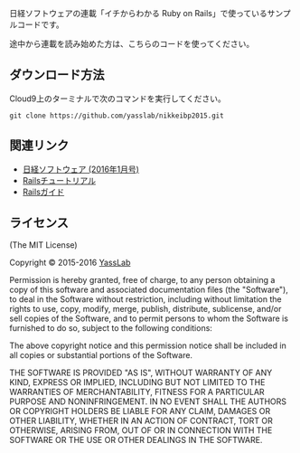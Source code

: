 日経ソフトウェアの連載「イチからわかる Ruby on Rails」で使っているサンプルコードです。

途中から連載を読み始めた方は、こちらのコードを使ってください。

## ダウンロード方法

Cloud9上のターミナルで次のコマンドを実行してください。

`git clone https://github.com/yasslab/nikkeibp2015.git`

## 関連リンク

- [日経ソフトウェア (2016年1月号)](http://ec.nikkeibp.co.jp/item/backno/SW1212.html)
- [Railsチュートリアル](http://railstutorial.jp)
- [Railsガイド](http://railsguides.jp)

## ライセンス

(The MIT License)

Copyright &copy; 2015-2016 [YassLab](http://yasslab.jp)

Permission is hereby granted, free of charge, to any person obtaining a copy of this software and associated documentation files (the "Software"), to deal in the Software without restriction, including without limitation the rights to use, copy, modify, merge, publish, distribute, sublicense, and/or sell copies of the Software, and to permit persons to whom the Software is furnished to do so, subject to the following conditions:

The above copyright notice and this permission notice shall be included in all copies or substantial portions of the Software.

THE SOFTWARE IS PROVIDED "AS IS", WITHOUT WARRANTY OF ANY KIND, EXPRESS OR IMPLIED, INCLUDING BUT NOT LIMITED TO THE WARRANTIES OF MERCHANTABILITY, FITNESS FOR A PARTICULAR PURPOSE AND NONINFRINGEMENT. IN NO EVENT SHALL THE AUTHORS OR COPYRIGHT HOLDERS BE LIABLE FOR ANY CLAIM, DAMAGES OR OTHER LIABILITY, WHETHER IN AN ACTION OF CONTRACT, TORT OR OTHERWISE, ARISING FROM, OUT OF OR IN CONNECTION WITH THE SOFTWARE OR THE USE OR OTHER DEALINGS IN THE SOFTWARE.

